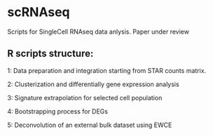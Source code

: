 # scRNAseq

Scripts for SingleCell RNAseq data anlysis.
Paper under review

## R scripts structure:

1: Data preparation and integration starting from STAR counts matrix.

2: Clusterization and differentially gene expression analysis

3: Signature extrapolation for selected cell population

4: Bootstrapping process for DEGs

5: Deconvolution of an external bulk dataset using EWCE

